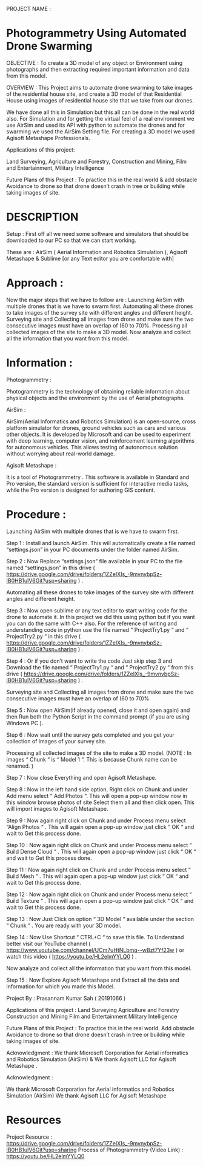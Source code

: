 PROJECT NAME :
# Photogrammetry Using Automated Drone Swarming
OBJECTIVE :
To create a 3D model of any object or Environment using photographs and then extracting required important information and data from this model.

OVERVIEW :
This Project aims to automate drone swarming to take images of the residential house site, and create a 3D model of that Residential House using images of residential house site that we take from our drones.

We have done all this in Simulation but this all can be done in the real world also. For Simulation and for getting the virtual feel of a real environment we use AirSim and used its API with python to automate the drones and for swarming we used the AirSim Setting file. For creating a 3D model we used Agisoft Metashape Professionals.
 
Applications of this project:

Land Surveying, Agriculture and Forestry, Construction and Mining, Film and Entertainment, Military Intelligence

Future Plans of this Project :
To practice this in the real world & add obstacle Avoidance to drone so that drone doesn’t crash in tree or building while taking images of site.

# DESCRIPTION 
Setup :
First off all we need some software and simulators that should be downloaded to our PC so that we can start working.

These are : AirSim ( Aerial Information and Robotics Simulation ), Agisoft Metashape & Sublime [or any Text editor you are comfortable with]

# Approach :
Now the major steps that we have to follow are :
Launching AirSim with multiple drones that is we have to swarm first.
Automating all these drones to take images of the survey site with different angles and different height.
Surveying site and Collecting all images from drone and make sure the two consecutive images must have an overlap of (60 to 70)%.
Processing all collected images of the site to make a 3D model.
Now analyze and collect all the information that you want from this model.

# Information :
Photogrammetry :

Photogrammetry is the technology of obtaining reliable information about physical objects and the environment by the use of Aerial photographs.

AirSim :

AirSim(Aerial Informatics and Robotics Simulation) is an open-source, cross platform simulator for drones, ground vehicles such as cars and various other objects. It is developed by Microsoft and can be used to experiment with deep learning, computer vision, and reinforcement learning algorithms for autonomous vehicles. This allows testing of autonomous solution without worrying about real-world damage.

Agisoft Metashape :

It is a tool of Photogrammetry . This software is available in Standard and Pro version, the standard version is sufficient for interactive media tasks, while the Pro version is designed for authoring GIS content.

# Procedure :
Launching AirSim with multiple drones that is we have to swarm first.

Step 1 : Install and launch AirSim. This will automatically create a file named “settings.json” in your PC documents under the folder named AirSim.

Step 2 : Now Replace “settings.json” file available in your PC to the file named “settings.json” in this drive ( https://drive.google.com/drive/folders/1ZZeIXIs_-9mvnybpSz-IB0HB1uIV6Git?usp=sharing ) .

Automating all these drones to take images of the survey site with different angles and different height.

Step 3 : Now open sublime or any text editor to start writing code for the drone to automate it. In this project we did this using python but if you want you can do the same with C++ also. For the reference of writing and understanding code in python use the file named “ ProjectTry1.py “ and “ ProjectTry2.py “ in this drive ( https://drive.google.com/drive/folders/1ZZeIXIs_-9mvnybpSz-IB0HB1uIV6Git?usp=sharing ) .

Step 4 : Or if you don’t want to write the code Just skip step 3 and Download the file named “ ProjectTry1.py “ and “ ProjectTry2.py “ from this drive ( https://drive.google.com/drive/folders/1ZZeIXIs_-9mvnybpSz-IB0HB1uIV6Git?usp=sharing ) .

Surveying site and Collecting all images from drone and make sure the two consecutive images must have an overlap of (60 to 70)%.

Step 5 : Now open AirSim(if already opened, close it and open again) and then Run both the Python Script in the command prompt (if you are using Windows PC ).

Step 6 : Now wait until the survey gets completed and you get your collection of images of your survey site.

Processing all collected images of the site to make a 3D model. (NOTE : In images “ Chunk “ is “ Model 1 “. This is because Chunk name can be renamed. )

Step 7 : Now close Everything and open Agisoft Metashape.

Step 8 : Now in the left hand side option, Right click on Chunk and under Add menu select “ Add Photos “. This will open a pop-up window now in this window browse photos of site Select them all and then click open. This will import images to Agisoft Metashape.

Step 9 : Now again right click on Chunk and under Process menu select “Align Photos “ . This will again open a pop-up window just click “ OK “ and wait to Get this process done.

Step 10 : Now again right click on Chunk and under Process menu select “ Build Dense Cloud “ . This will again open a pop-up window just click “ OK “ and wait to Get this process done.

Step 11 : Now again right click on Chunk and under Process menu select “ Build Mesh “ . This will again open a pop-up window just click “ OK “ and wait to Get this process done.

Step 12 : Now again right click on Chunk and under Process menu select “ Build Texture “ . This will again open a pop-up window just click “ OK “ and wait to Get this process done.

Step 13 : Now Just Click on option “ 3D Model “ available under the section “ Chunk “ . You are ready with your 3D model.

Step 14 : Now Use Shortcut “ CTRL+C “ to save this file. To Understand better visit our YouTube channel ( https://www.youtube.com/channel/UCm7uHtNLbmq--wBzt7Yf23w ) or watch this video ( https://youtu.be/HL2elmYYLQ0 ) .

Now analyze and collect all the information that you want from this model.

Step 15 : Now Explore Agisoft Metashape and Extract all the data and information for which you made this Model.

Project By :
Prasannam Kumar Sah ( 20191066 )

Applications of this project :
Land Surveying
Agriculture and Forestry
Construction and Mining
Film and Entertainment
Military Intelligence

Future Plans of this Project :
To practice this in the real world.
Add obstacle Avoidance to drone so that drone doesn’t crash in tree or building while taking images of site.

Acknowledgment :
We thank Microsoft Corporation for Aerial informatics and Robotics Simulation (AirSim) & We thank Agisoft LLC for Agisoft Metashape .

Acknowledgment :

We thank Microsoft Corporation for Aerial informatics and Robotics Simulation (AirSim)
We thank Agisoft LLC for Agisoft Metashape

# Resources
Project Resource :
https://drive.google.com/drive/folders/1ZZeIXIs_-9mvnybpSz-IB0HB1uIV6Git?usp=sharing
Process of Photogrammetry (Video Link) :
https://youtu.be/HL2elmYYLQ0
